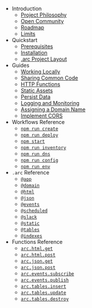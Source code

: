 - Introduction
  - [Project Philosophy](/intro/philosophy)
  - [Open Community](/intro/community)
  - [Roadmap](/intro/roadmap)
  - [Limits](/intro/limits)
- Quickstart
  - [Prerequisites](/quickstart)
  - [Installation](/quickstart/install)
  - [.arc Project Layout](/quickstart/arc-project-layout)
- Guides
  - [Working Locally](/guides/offline)
  - [Sharing Common Code](/guides/sharing-common-code)
  - [HTTP Functions](/guides/http)
  - [Static Assets](/guides/static-assets)
  - [Persist Data](/guides/data)
  - [Logging and Monitoring](/guides/logging)
  - [Assigning a Domain Name](/guides/custom-dns)
  - [Implement CORS](/guides/cors)
- Workflows Reference
  - [`npm run create`](/reference/arc-create)
  - [`npm run deploy`](/reference/arc-deploy)
  - [`npm start`](/reference/arc-sandbox)
  - [`npm run inventory`](/reference/arc-inventory)
  - [`npm run dns`](/reference/arc-dns)
  - [`npm run config`](/reference/arc-config)
  - [`npm run env`](/reference/arc-env)
- `.arc` Reference
  - [`@app`](/reference/app)
  - [`@domain`](/reference/domain)
  - [`@html`](/reference/html)
  - [`@json`](/reference/json)
  - [`@events`](/reference/events)
  - [`@scheduled`](/reference/scheduled)
  - [`@slack`](/reference/slack)
  - [`@static`](/reference/static)
  - [`@tables`](/reference/tables)
  - [`@indexes`](/reference/indexes)
- Functions Reference
  - [`arc.html.get`](/reference/html-get)
  - [`arc.html.post`](/reference/html-post)
  - [`arc.json.get`](/reference/json-get)
  - [`arc.json.post`](/reference/json-post)
  - [`arc.events.subscribe`](/reference/events-subscribe)
  - [`arc.events.publish`](/reference/events-publish)
  - [`arc.tables.insert`](/reference/tables-insert)
  - [`arc.tables.update`](/reference/tables-update)
  - [`arc.tables.destroy`](/reference/tables-destroy)

<!--
- Data Reference
  - [`data._name`](/reference/data-name)
  - [`data._db`](/reference/data-db)
  - [`data._doc`](/reference/data-doc)
  - [`get`](/reference/data-get)
  - [`query`](/reference/data-query)
  - [`scan`](/reference/data-scan)
  - [`put`](/reference/data-put)
  - [`update`](/reference/data-update)
  - [`delete`](/reference/data-delete)
-->
